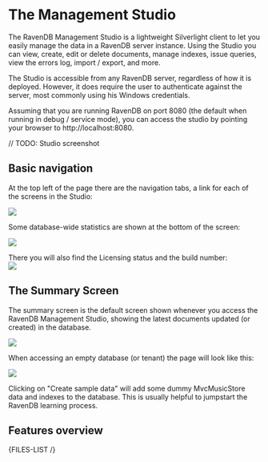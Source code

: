 # The Management Studio

The RavenDB Management Studio is a lightweight Silverlight client to let you easily manage the data in a RavenDB server instance. Using the Studio you can view, create, edit or delete documents, manage indexes, issue queries, view the errors log, import / export, and more.

The Studio is accessible from any RavenDB server, regardless of how it is deployed. However, it does require the user to authenticate against the server, most commonly using his Windows credentials.

Assuming that you are running RavenDB on port 8080 (the default when running in debug / service mode), you can access the studio by pointing your browser to http://localhost:8080.

// TODO: Studio screenshot

## Basic navigation

At the top left of the page there are the navigation tabs, a link for each of the screens in the Studio:

![](Images/studio_base_1.PNG)  

Some database-wide statistics are shown at the bottom of the screen:

![](Images/studio_base_3.PNG)

There you will also find the Licensing status and the build number:  
![](Images/studio_base_4.PNG)

## The Summary Screen

The summary screen is the default screen shown whenever you access the RavenDB Management Studio, showing the latest documents updated (or created) in the database.

![](Images/studio_summery_2.PNG)

When accessing an empty database (or tenant) the page will look like this:

![](Images/studio_summery_1.PNG)

Clicking on "Create sample data" will add some dummy MvcMusicStore data and indexes to the database. This is usually helpful to jumpstart the RavenDB learning process.

## Features overview

{FILES-LIST /}